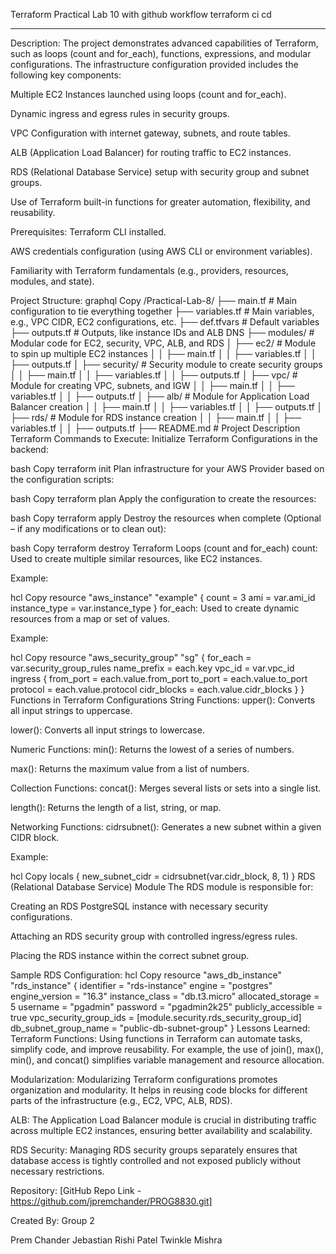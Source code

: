 Terraform Practical Lab 10 with github workflow terraform ci cd

******************************************************************************************

Description:
The project demonstrates advanced capabilities of Terraform, such as loops (count and for_each), functions, expressions, and modular configurations. The infrastructure configuration provided includes the following key components:

Multiple EC2 Instances launched using loops (count and for_each).

Dynamic ingress and egress rules in security groups.

VPC Configuration with internet gateway, subnets, and route tables.

ALB (Application Load Balancer) for routing traffic to EC2 instances.

RDS (Relational Database Service) setup with security group and subnet groups.

Use of Terraform built-in functions for greater automation, flexibility, and reusability.

Prerequisites:
Terraform CLI installed.

AWS credentials configuration (using AWS CLI or environment variables).

Familiarity with Terraform fundamentals (e.g., providers, resources, modules, and state).

Project Structure:
graphql
Copy
/Practical-Lab-8/
  ├── main.tf                # Main configuration to tie everything together
  ├── variables.tf           # Main variables, e.g., VPC CIDR, EC2 configurations, etc.
  ├── def.tfvars             # Default variables
  ├── outputs.tf             # Outputs, like instance IDs and ALB DNS
  ├── modules/               # Modular code for EC2, security, VPC, ALB, and RDS
  │   ├── ec2/               # Module to spin up multiple EC2 instances
  │   │   ├── main.tf
  │   │   ├── variables.tf
  │   │   ├── outputs.tf
  │   ├── security/          # Security module to create security groups
  │   │   ├── main.tf
  │   │   ├── variables.tf
  │   │   ├── outputs.tf
  │   ├── vpc/               # Module for creating VPC, subnets, and IGW
  │   │   ├── main.tf
  │   │   ├── variables.tf
  │   │   ├── outputs.tf
  │   ├── alb/               # Module for Application Load Balancer creation
  │   │   ├── main.tf
  │   │   ├── variables.tf
  │   │   ├── outputs.tf
  │   ├── rds/               # Module for RDS instance creation
  │   │   ├── main.tf
  │   │   ├── variables.tf
  │   │   ├── outputs.tf
  ├── README.md              # Project Description
Terraform Commands to Execute:
Initialize Terraform Configurations in the backend:

bash
Copy
terraform init
Plan infrastructure for your AWS Provider based on the configuration scripts:

bash
Copy
terraform plan
Apply the configuration to create the resources:

bash
Copy
terraform apply
Destroy the resources when complete (Optional – if any modifications or to clean out):

bash
Copy
terraform destroy
Terraform Loops (count and for_each)
count:
Used to create multiple similar resources, like EC2 instances.

Example:

hcl
Copy
resource "aws_instance" "example" {
  count         = 3
  ami           = var.ami_id
  instance_type = var.instance_type
}
for_each:
Used to create dynamic resources from a map or set of values.

Example:

hcl
Copy
resource "aws_security_group" "sg" {
  for_each = var.security_group_rules
  name_prefix = each.key
  vpc_id      = var.vpc_id
  ingress {
    from_port   = each.value.from_port
    to_port     = each.value.to_port
    protocol    = each.value.protocol
    cidr_blocks = each.value.cidr_blocks
  }
}
Functions in Terraform Configurations
String Functions:
upper(): Converts all input strings to uppercase.

lower(): Converts all input strings to lowercase.

Numeric Functions:
min(): Returns the lowest of a series of numbers.

max(): Returns the maximum value from a list of numbers.

Collection Functions:
concat(): Merges several lists or sets into a single list.

length(): Returns the length of a list, string, or map.

Networking Functions:
cidrsubnet(): Generates a new subnet within a given CIDR block.

Example:

hcl
Copy
locals {
  new_subnet_cidr = cidrsubnet(var.cidr_block, 8, 1)
}
RDS (Relational Database Service) Module
The RDS module is responsible for:

Creating an RDS PostgreSQL instance with necessary security configurations.

Attaching an RDS security group with controlled ingress/egress rules.

Placing the RDS instance within the correct subnet group.

Sample RDS Configuration:
hcl
Copy
resource "aws_db_instance" "rds_instance" {
  identifier              = "rds-instance"
  engine                  = "postgres"
  engine_version          = "16.3"
  instance_class          = "db.t3.micro"
  allocated_storage       = 5
  username                = "pgadmin"
  password                = "pgadmin2k25"
  publicly_accessible     = true
  vpc_security_group_ids  = [module.security.rds_security_group_id]
  db_subnet_group_name    = "public-db-subnet-group"
}
Lessons Learned:
Terraform Functions:
Using functions in Terraform can automate tasks, simplify code, and improve reusability. For example, the use of join(), max(), min(), and concat() simplifies variable management and resource allocation.

Modularization:
Modularizing Terraform configurations promotes organization and modularity. It helps in reusing code blocks for different parts of the infrastructure (e.g., EC2, VPC, ALB, RDS).

ALB:
The Application Load Balancer module is crucial in distributing traffic across multiple EC2 instances, ensuring better availability and scalability.

RDS Security:
Managing RDS security groups separately ensures that database access is tightly controlled and not exposed publicly without necessary restrictions.

Repository:
[GitHub Repo Link - https://github.com/jpremchander/PROG8830.git]

Created By:
Group 2

Prem Chander Jebastian
Rishi Patel
Twinkle Mishra